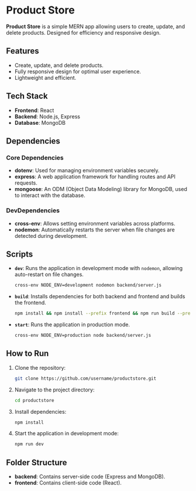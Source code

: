 # Product Store

**Product Store** is a simple MERN app allowing users to create, update, and delete products. Designed for efficiency and responsive design.

## Features

- Create, update, and delete products.
- Fully responsive design for optimal user experience.
- Lightweight and efficient.

## Tech Stack

- **Frontend**: React
- **Backend**: Node.js, Express
- **Database**: MongoDB

## Dependencies

### Core Dependencies

- **dotenv**: Used for managing environment variables securely.
- **express**: A web application framework for handling routes and API requests.
- **mongoose**: An ODM (Object Data Modeling) library for MongoDB, used to interact with the database.

### DevDependencies

- **cross-env**: Allows setting environment variables across platforms.
- **nodemon**: Automatically restarts the server when file changes are detected during development.

## Scripts

- **`dev`**: Runs the application in development mode with `nodemon`, allowing auto-restart on file changes.
  ```bash
  cross-env NODE_ENV=development nodemon backend/server.js
  ```
- **`build`**: Installs dependencies for both backend and frontend and builds the frontend.
  ```bash
  npm install && npm install --prefix frontend && npm run build --prefix frontend
  ```
- **`start`**: Runs the application in production mode.
  ```bash
  cross-env NODE_ENV=production node backend/server.js
  ```

## How to Run

1. Clone the repository:
   ```bash
   git clone https://github.com/username/productstore.git
   ```
2. Navigate to the project directory:
   ```bash
   cd productstore
   ```
3. Install dependencies:
   ```bash
   npm install
   ```
4. Start the application in development mode:
   ```bash
   npm run dev
   ```

## Folder Structure

- **backend**: Contains server-side code (Express and MongoDB).
- **frontend**: Contains client-side code (React).
